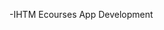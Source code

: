 -IHTM Ecourses App Development

<!---
sigmainc/sigmainc is a ✨ special ✨ repository because its `README.md` (this file) appears on your GitHub profile.
You can click the Preview link to take a look at your changes.
--->
